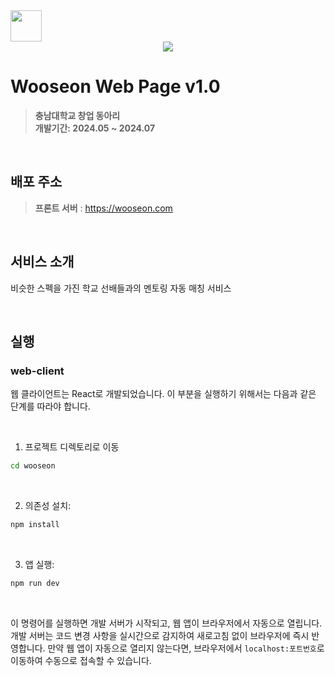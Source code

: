 <img src="https://github.com/user-attachments/assets/83d16f4b-f12e-4d01-ac07-ca87c9538223" width="50px" marginTop="50px"/>

<div align="center">
  <img src="https://github.com/user-attachments/assets/7b31a6c7-ff78-4ecd-bc69-8c39f1ff36e9">
</div>


# Wooseon Web Page v1.0
> **충남대학교 창업 동아리** <br/> **개발기간: 2024.05 ~ 2024.07** <br/>
<br/>

## 배포 주소
> **프론트 서버** : https://wooseon.com<br>

<br /> 

## 서비스 소개
비슷한 스펙을 가진 학교 선배들과의 멘토링 자동 매칭 서비스

<br />

## 실행
### web-client
웹 클라이언트는 React로 개발되었습니다. 이 부분을 실행하기 위해서는 다음과 같은 단계를 따라야 합니다.

<br />

1. 프로젝트 디렉토리로 이동
```bash
cd wooseon
```

<br />

2. 의존성 설치:
```bash
npm install
```

<br />

3. 앱 실행:
```bash
npm run dev
```

<br />

이 명령어를 실행하면 개발 서버가 시작되고, 웹 앱이 브라우저에서 자동으로 열립니다. 개발 서버는 코드 변경 사항을 실시간으로 감지하여 새로고침 없이 브라우저에 즉시 반영합니다. 만약 웹 앱이 자동으로 열리지 않는다면, 브라우저에서 `localhost:포트번호`로 이동하여 수동으로 접속할 수 있습니다.

